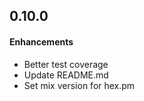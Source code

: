 0.10.0
------
#### Enhancements
* Better test coverage
* Update README.md
* Set mix version for hex.pm
